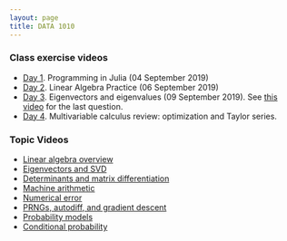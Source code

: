 ```yaml
---
layout: page
title: DATA 1010
---
```


### Class exercise videos

* [Day 1](https://youtu.be/nfVHIY_IMF0). Programming in Julia (04 September 2019)
* [Day 2](https://youtu.be/Dm7ebJmrBl0). Linear Algebra Practice (06 September 2019)
* [Day 3](https://youtu.be/nhK8-CZw0bM). Eigenvectors and eigenvalues (09 September 2019). See [this video](https://www.youtube.com/watch?v=hNWP2HgqKZc) for the last question.
* [Day 4](https://youtu.be/EycEXezPLKo). Multivariable calculus review: optimization and Taylor series.

### Topic Videos

* [Linear algebra overview](https://www.youtube.com/watch?v=pz0WmaOU9Xg)
* [Eigenvectors and SVD](https://www.youtube.com/watch?v=EMpJ_8hM94c)
* [Determinants and matrix differentiation](https://www.youtube.com/watch?v=E9xBvB0wxWI)
* [Machine arithmetic](https://www.youtube.com/watch?v=OLSASJ3b24c)
* [Numerical error](https://www.youtube.com/watch?v=BJZrpi4vZWg)
* [PRNGs, autodiff, and gradient descent](https://www.youtube.com/watch?v=qM9EmmUtX_c)
* [Probability models](https://www.youtube.com/watch?v=zEwXXE4fWRc)
* [Conditional probability](https://www.youtube.com/watch?v=JGeTcRfKgBo)

